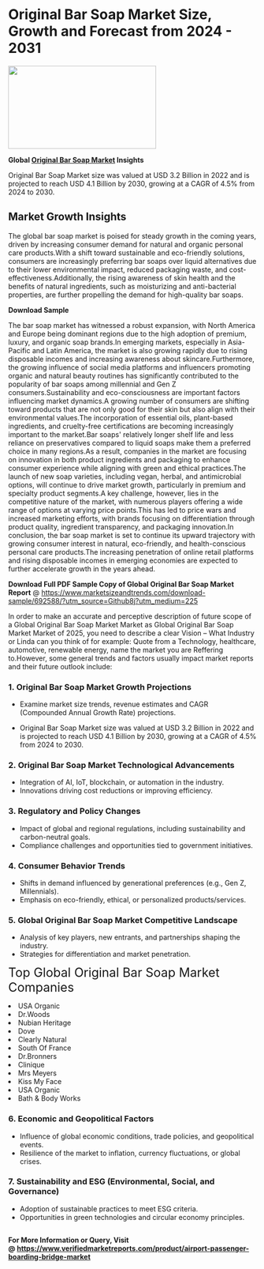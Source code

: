 <H1>Original Bar Soap Market Size, Growth and Forecast from 2024 - 2031</H1><img class="aligncenter size-medium wp-image-584254" src="https://thirdeyenews.in/wp-content/uploads/2024/09/Global-Market-Research-300x168.jpeg" alt="" width="300" height="168" /><p><strong>Global&nbsp;<a href="https://www.marketsizeandtrends.com/download-sample/692588/?utm_source=Github8j?utm_medium=225">Original Bar Soap Market</a> Insights</strong></p><p>Original Bar Soap Market size was valued at USD 3.2 Billion in 2022 and is projected to reach USD 4.1 Billion by 2030, growing at a CAGR of 4.5% from 2024 to 2030.</p><p><h2>Market Growth Insights</h2> <p>The global bar soap market is poised for steady growth in the coming years, driven by increasing consumer demand for natural and organic personal care products.With a shift toward sustainable and eco-friendly solutions, consumers are increasingly preferring bar soaps over liquid alternatives due to their lower environmental impact, reduced packaging waste, and cost-effectiveness.Additionally, the rising awareness of skin health and the benefits of natural ingredients, such as moisturizing and anti-bacterial properties, are further propelling the demand for high-quality bar soaps.</p> <p><strong>Download Sample</strong></p> <p>The bar soap market has witnessed a robust expansion, with North America and Europe being dominant regions due to the high adoption of premium, luxury, and organic soap brands.In emerging markets, especially in Asia-Pacific and Latin America, the market is also growing rapidly due to rising disposable incomes and increasing awareness about skincare.Furthermore, the growing influence of social media platforms and influencers promoting organic and natural beauty routines has significantly contributed to the popularity of bar soaps among millennial and Gen Z consumers.Sustainability and eco-consciousness are important factors influencing market dynamics.A growing number of consumers are shifting toward products that are not only good for their skin but also align with their environmental values.The incorporation of essential oils, plant-based ingredients, and cruelty-free certifications are becoming increasingly important to the market.Bar soaps' relatively longer shelf life and less reliance on preservatives compared to liquid soaps make them a preferred choice in many regions.As a result, companies in the market are focusing on innovation in both product ingredients and packaging to enhance consumer experience while aligning with green and ethical practices.The launch of new soap varieties, including vegan, herbal, and antimicrobial options, will continue to drive market growth, particularly in premium and specialty product segments.A key challenge, however, lies in the competitive nature of the market, with numerous players offering a wide range of options at varying price points.This has led to price wars and increased marketing efforts, with brands focusing on differentiation through product quality, ingredient transparency, and packaging innovation.In conclusion, the bar soap market is set to continue its upward trajectory with growing consumer interest in natural, eco-friendly, and health-conscious personal care products.The increasing penetration of online retail platforms and rising disposable incomes in emerging economies are expected to further accelerate growth in the years ahead.</p> <p><span class=""><strong>Download Full PDF Sample Copy of Global Original Bar Soap Market Report</strong> @ <a href="https://www.marketsizeandtrends.com/download-sample/692588/?utm_source=Github8j?utm_medium=225" target="_blank">https://www.marketsizeandtrends.com/download-sample/692588/?utm_source=Github8j?utm_medium=225</a></span></p><p>In order to make an accurate and perceptive description of future scope of a Global&nbsp;Original Bar Soap Market Market as Global&nbsp;Original Bar Soap Market Market of 2025, you need to describe a clear Vision &ndash; What Industry or Linda can you think of for example: Quote from a Technology, healthcare, automotive, renewable energy, name the market you are Reffering to.However, some general trends and factors usually impact market reports and their future outlook include:</p><h3>1.&nbsp;<strong>Original Bar Soap Market Growth Projections</strong></h3><ul><li>Examine market size trends, revenue estimates and CAGR (Compounded Annual Growth Rate) projections.</li><li><p>Original Bar Soap Market size was valued at USD 3.2 Billion in 2022 and is projected to reach USD 4.1 Billion by 2030, growing at a CAGR of 4.5% from 2024 to 2030.</p></li></ul><h3>2.&nbsp;<strong>Original Bar Soap Market Technological Advancements</strong></h3><ul><li>Integration of AI, IoT, blockchain, or automation in the industry.</li><li>Innovations driving cost reductions or improving efficiency.</li></ul><h3>3.&nbsp;<strong>Regulatory and Policy Changes</strong></h3><ul><li>Impact of global and regional regulations, including sustainability and carbon-neutral goals.</li><li>Compliance challenges and opportunities tied to government initiatives.</li></ul><h3>4.&nbsp;<strong>Consumer Behavior Trends</strong></h3><ul><li>Shifts in demand influenced by generational preferences (e.g., Gen Z, Millennials).</li><li>Emphasis on eco-friendly, ethical, or personalized products/services.</li></ul><h3>5.&nbsp;<strong>Global Original Bar Soap Market Competitive Landscape</strong></h3><ul><li>Analysis of key players, new entrants, and partnerships shaping the industry.</li><li>Strategies for differentiation and market penetration.</li></ul><p data-pm-slice="1 1 []"><span style="color: inherit; font-family: inherit; font-size: 25px;">Top Global Original Bar Soap Market Companies</span></p><div class="" data-test-id=""><p><li>USA Organic</li><li> Dr.Woods</li><li> Nubian Heritage</li><li> Dove</li><li> Clearly Natural</li><li> South Of France</li><li> Dr.Bronners</li><li> Clinique</li><li> Mrs Meyers</li><li> Kiss My Face</li><li> USA Organic</li><li> Bath & Body Works</li></p></div><h3>6.&nbsp;<strong>Economic and Geopolitical Factors</strong></h3><ul><li>Influence of global economic conditions, trade policies, and geopolitical events.</li><li>Resilience of the market to inflation, currency fluctuations, or global crises.</li></ul><h3>7.&nbsp;<strong>Sustainability and ESG (Environmental, Social, and Governance)</strong></h3><ul><li>Adoption of sustainable practices to meet ESG criteria.</li><li>Opportunities in green technologies and circular economy principles.</li></ul><h2><strong style="font-size: 14px;">For More Information or Query, Visit @&nbsp;</strong><a style="background-color: #ffffff; font-size: 14px;" href="https://www.marketsizeandtrends.com/report/original-bar-soap-market/" target="_blank">https://www.verifiedmarketreports.com/product/airport-passenger-boarding-bridge-market</a></h2>